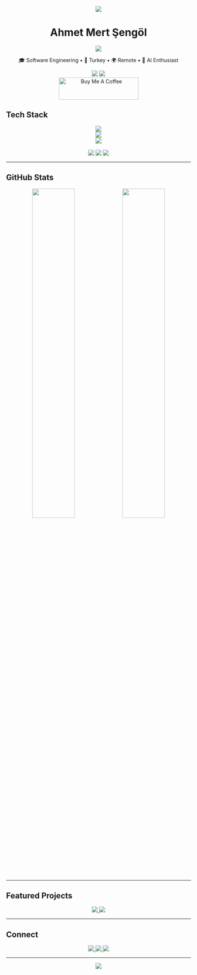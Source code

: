 <div align="center">
  <img src="https://capsule-render.vercel.app/api?type=waving&color=0:2C3E50,100:34495E&height=120&section=header&text=&fontSize=0" />
  
  <h1>Ahmet Mert Şengöl</h1>
  <div>
    <img src="https://readme-typing-svg.herokuapp.com/?font=JetBrains+Mono&size=24&duration=2500&pause=1000&color=2C3E50&center=true&vCenter=true&width=600&lines=Junior+Full+Stack+Developer;AI+%26+Machine+Learning+Engineer;Building+Intelligent+Web+Applications;React+%7C+Python+%7C+AI/ML+Expert" />
  </div>
  <p>🎓 Software Engineering • 📍 Turkey • 🌍 Remote • 🤖 AI Enthusiast</p>
  
  <img src="https://komarev.com/ghpvc/?username=ahmertsengol&color=2C3E50&style=flat" />
  <img src="https://img.shields.io/badge/Available%20for-Hire-brightgreen" />
  <br />
  <a href=" https://www.buymeacoffee.com/21sandn21q " target="_blank"><img src=" https://cdn.buymeacoffee.com/buttons/v2/default-red.png " alt="Buy Me A Coffee" style="height: 60px !important;width: 217px !important;" ></a>
</div>


## Tech Stack

<div align="center">
  <img src="https://skillicons.dev/icons?i=javascript,typescript,react,nextjs,nodejs,python&theme=light" />
  <br />
  <img src="https://skillicons.dev/icons?i=tensorflow,pytorch,opencv,swift,mongodb,postgresql&theme=light" />
  <br />
  <img src="https://skillicons.dev/icons?i=docker,aws,git,linux,fastapi,express&theme=light" />
  <br /><br />
  <img src="https://img.shields.io/badge/AI/ML-FF6F00?style=flat&logo=tensorflow&logoColor=white" />
  <img src="https://img.shields.io/badge/React%20Native-61DAFB?style=flat&logo=react&logoColor=white" />
  <img src="https://img.shields.io/badge/Vercel-000000?style=flat&logo=vercel&logoColor=white" />
</div>

---

## GitHub Stats

<div align="center">
  <img width="48%" src="https://github-readme-stats.vercel.app/api?username=ahmertsengol&show_icons=true&theme=dark&count_private=true&hide_border=true&bg_color=0d1117&title_color=58a6ff&text_color=c9d1d9&icon_color=58a6ff" />
  <img width="48%" src="https://github-readme-stats.vercel.app/api/top-langs/?username=ahmertsengol&layout=compact&theme=dark&hide_border=true&bg_color=0d1117&title_color=58a6ff&text_color=c9d1d9" />
</div>

---

## Featured Projects

<div align="center">
  <a href="https://github.com/ahmertsengol/face-auth-opencv">
    <img src="https://github-readme-stats.vercel.app/api/pin/?username=ahmertsengol&repo=face-auth-opencv&theme=dark&hide_border=true&bg_color=0d1117&title_color=58a6ff&text_color=c9d1d9&icon_color=58a6ff" />
  </a>
  <a href="https://github.com/ahmertsengol/yolai">
    <img src="https://github-readme-stats.vercel.app/api/pin/?username=ahmertsengol&repo=yolai&theme=dark&hide_border=true&bg_color=0d1117&title_color=58a6ff&text_color=c9d1d9&icon_color=58a6ff" />
  </a>
</div>

---

## Connect

<div align="center">
  <a href="https://www.linkedin.com/in/ahmertsengol">
    <img src="https://img.shields.io/badge/LinkedIn-0077B5?style=for-the-badge&logo=linkedin&logoColor=white" />
  </a>
  <a href="mailto:21sandn21@gmail.com">
    <img src="https://img.shields.io/badge/Email-D14836?style=for-the-badge&logo=gmail&logoColor=white" />
  </a>
  <a href="https://github.com/ahmertsengol?tab=repositories">
    <img src="https://img.shields.io/badge/Projects-2C3E50?style=for-the-badge&logo=github&logoColor=white" />
  </a>
</div>

---

<div align="center">
  <img src="https://capsule-render.vercel.app/api?type=waving&color=0:2C3E50,100:34495E&height=60&section=footer" />
</div>
